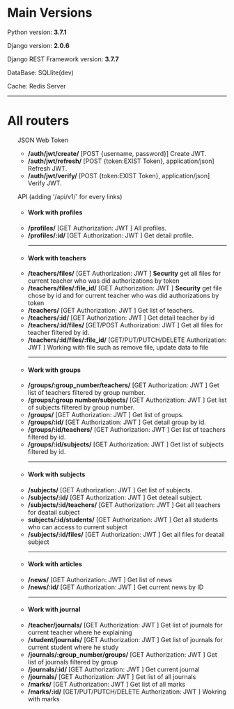 <h1>Main Versions</h1>
<p>Python version: <b>3.7.1</b></p>
<p>Django version: <b>2.0.6</b></p>
<p>Django REST Framework version: <b>3.7.7</b></p>
<p>DataBase: SQLlite(dev)</p>
<p>Cache: Redis Server</p>
<hr>
<h1>All routers</h1>
<ul>JSON Web Token
    <ul>
        <li><b>/auth/jwt/create/</b> [POST {username, password}] Create JWT.</li>
        <li><b>/auth/jwt/refresh/</b> [POST {token:EXIST Token}, application/json] Refresh JWT.</li>
        <li><b>/auth/jwt/verify/</b> [POST {token:EXIST Token}, application/json] Verify JWT.</li>
    </ul>
</ul>
<ul>API (adding '/api/v1/' for every links)
    <ul>
        <li> <h4>Work with profiles</h4></li>
        <li><b>/profiles/</b> [GET Authorization: JWT <token>] All profiles.</li>
        <li><b>/profiles/:id/</b> [GET Authorization: JWT <token>] Get detail profile.<hr></li>
        <li> <h4>Work with teachers</h4></li>
        <li><b>/teachers/files/</b> [GET Authorization: JWT <token>] <b>Security</b> get all files for current teacher who was did authorizations by token</li>
        <li><b>/teachers/files/:file_id/</b> [GET Authorization: JWT <token>] <b>Security</b> get file chose by id and for current teacher who was did authorizations by token</li>
        <li><b>/teachers/</b> [GET Authorization: JWT <token>] Get list of teachers.</li>
        <li><b>/teachers/:id/</b> [GET Authorization: JWT <token>] Get detail teacher by id</li>
        <li><b>/teachers/:id/files/</b> [GET/POST Authorization: JWT <token>] Get all files for teacher filtered by id.</li>
        <li><b>/teachers/:id/files/:file_id/</b> [GET/PUT/PUTCH/DELETE Authorization: JWT <token>] Working with file such as remove file, update data to file<hr></li>
        <li> <h4>Work with groups</h4></li>
        <li><b>/groups/:group_number/teachers/</b> [GET Authorization: JWT <token>] Get list of teachers filtered by group number.</li>
        <li><b>/groups/:group number/subjects/</b> [GET Authorization: JWT <token>] Get list of subjects filtered by group number.</li>
        <li><b>/groups/</b> [GET Authorization: JWT <token>] Get list of groups.</li>
        <li><b>/groups/:id/</b> [GET Authorization: JWT <token>] Get detail group by id.</li>
        <li><b>/groups/:id/teachers/</b> [GET Authorization: JWT <token>] Get list of teachers filtered by id.</li>
        <li><b>/groups/:id/subjects/</b> [GET Authorization: JWT <token>] Get list of subjects filtered by id.<hr></li>
        <li> <h4>Work with subjects</h4></li>
        <li><b>/subjects/</b> [GET Authorization: JWT <token>] Get list of subjects.</li>
        <li><b>/subjects/:id/</b> [GET Authorization: JWT <token>] Get deteail subject.</li>
        <li><b>/subjects/:id/teachers/</b> [GET Authorization: JWT <token>] Get all teachers for deatail subject</li>
        <li><b>subjects/:id/students/</b> [GET Authorization: JWT <token>] Get all students who can access to current subject</li>
        <li><b>/subjects/:id/files/</b> [GET Authorization: JWT <token>] Get all files for deatail subject<hr></li>
        <li> <h4>Work with articles</h4></li>
        <li><b>/news/</b> [GET Authorization: JWT <token>] Get list of news</li>
        <li><b>/news/:id/</b> [GET Authorization: JWT <token>] Get current news by ID<hr></li>
        <li> <h4>Work with journal</h4></li>
        <li><b>/teacher/journals/</b> [GET Authorization: JWT <token>] Get list of journals for current teacher where he explaining</li>
        <li><b>/student/journals/</b> [GET Authorization: JWT <token>] Get list of journals for current student where he study</li>
        <li><b>/journals/:group_number/groups/</b> [GET Authorization: JWT <token>] Get list of journals filtered by group</li>
        <li><b>/journals/:id/</b> [GET Authorization: JWT <token>] Get current journal</li>
        <li><b>/journals/</b> [GET Authorization: JWT <token>] Get list of all journals</li>
        <li><b>/marks/</b> [GET Authorization: JWT <token>] Get list of all marks</li>
        <li><b>/marks/:id/</b> [GET/PUT/PUTCH/DELETE Authorization: JWT <token>] Wokring with marks</li>
    </ul>
</ul>